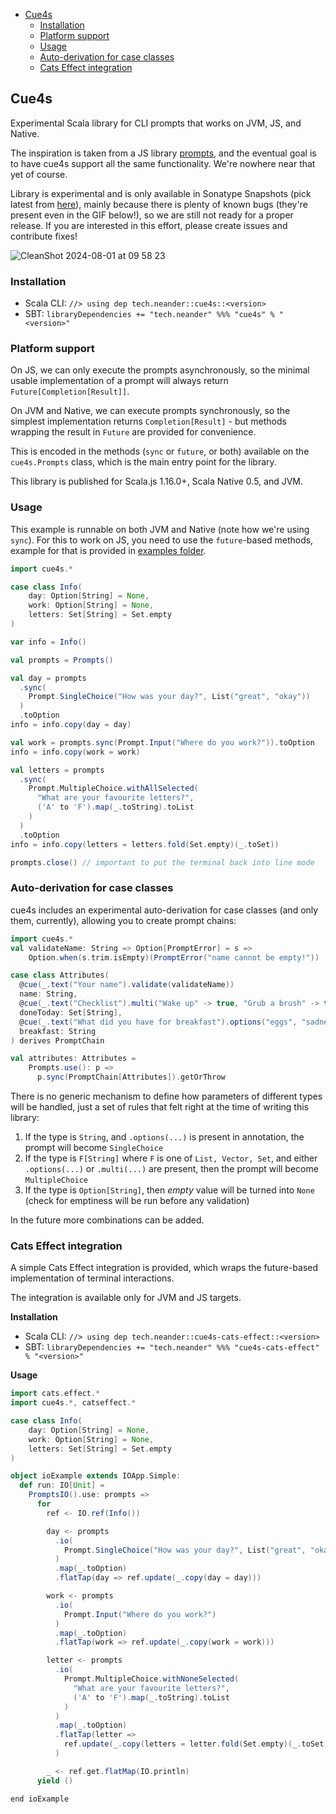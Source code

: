 <!--toc:start-->
- [Cue4s](#cue4s)
  - [Installation](#installation)
  - [Platform support](#platform-support)
  - [Usage](#usage)
  - [Auto-derivation for case classes](#auto-derivation-for-case-classes)
  - [Cats Effect integration](#cats-effect-integration)
<!--toc:end-->

## Cue4s

Experimental Scala library for CLI prompts that works on JVM, JS, and Native.

The inspiration is taken from a JS library [prompts](https://github.com/terkelg/prompts#options), and the eventual goal is to have cue4s support all the same functionality. We're nowhere near that yet of course.

Library is experimental and is only available in Sonatype Snapshots (pick latest from [here](https://s01.oss.sonatype.org/content/repositories/snapshots/tech/neander/cue4s_3/)), mainly 
because there is plenty of known bugs (they're present even in the GIF below!), so we are still not ready for a 
proper release. If you are interested in this effort, please create issues 
and contribute fixes!

![CleanShot 2024-08-01 at 09 58 23](https://github.com/user-attachments/assets/a369e014-40d8-4c35-9738-434ba10d02d9)

### Installation

 - Scala CLI: `//> using dep tech.neander::cue4s::<version>`
 - SBT: `libraryDependencies += "tech.neander" %%% "cue4s" % "<version>"`

### Platform support

On JS, we can only execute the prompts asynchronously, so the minimal 
usable implementation of a prompt will always return `Future[Completion[Result]]`.

On JVM and Native, we can execute prompts synchronously, so the simplest 
implementation returns `Completion[Result]` - but methods wrapping the result in `Future` are provided for convenience.

This is encoded in the methods (`sync` or `future`, or both) available on the `cue4s.Prompts` class, which is the main entry point for the library.

This library is published for Scala.js 1.16.0+, Scala Native 0.5, and JVM.

### Usage

This example is runnable on both JVM and Native (note how we're using `sync`).
For this to work on JS, you need to use the `future`-based methods, example for that is provided in [examples folder](./modules/example/src/main/).

```scala mdoc:compile-only
import cue4s.*

case class Info(
    day: Option[String] = None,
    work: Option[String] = None,
    letters: Set[String] = Set.empty
)

var info = Info()

val prompts = Prompts()

val day = prompts
  .sync(
    Prompt.SingleChoice("How was your day?", List("great", "okay"))
  )
  .toOption
info = info.copy(day = day)

val work = prompts.sync(Prompt.Input("Where do you work?")).toOption
info = info.copy(work = work)

val letters = prompts
  .sync(
    Prompt.MultipleChoice.withAllSelected(
      "What are your favourite letters?",
      ('A' to 'F').map(_.toString).toList
    )
  )
  .toOption
info = info.copy(letters = letters.fold(Set.empty)(_.toSet))

prompts.close() // important to put the terminal back into line mode
```

### Auto-derivation for case classes

cue4s includes an experimental auto-derivation for case classes (and only them, currently),
allowing you to create prompt chains:

```scala mdoc:compile-only
import cue4s.*
val validateName: String => Option[PromptError] = s =>
    Option.when(s.trim.isEmpty)(PromptError("name cannot be empty!"))

case class Attributes(
  @cue(_.text("Your name").validate(validateName))
  name: String,
  @cue(_.text("Checklist").multi("Wake up" -> true, "Grub a brush" -> true, "Put a little makeup" -> false))
  doneToday: Set[String],
  @cue(_.text("What did you have for breakfast").options("eggs", "sadness"))
  breakfast: String
) derives PromptChain

val attributes: Attributes = 
    Prompts.use(): p =>
      p.sync(PromptChain[Attributes]).getOrThrow
```

There is no generic mechanism to define how parameters of different types will be handled, just a set of 
rules that felt right at the time of writing this library:

1. If the type is `String`, and `.options(...)` is present in annotation, the prompt will become `SingleChoice`
2. If the type is `F[String]` where `F` is one of `List, Vector, Set`, and either `.options(...)` or `.multi(...)` are present,
   then the prompt will become `MultipleChoice`
3. If the type is `Option[String]`, then _empty_ value will be turned into `None` (check for emptiness will be run before any validation)

In the future more combinations can be added.

### Cats Effect integration

A simple Cats Effect integration is provided, which wraps the future-based implementation of terminal interactions. 

The integration is available only for JVM and JS targets.


**Installation**

 - Scala CLI: `//> using dep tech.neander::cue4s-cats-effect::<version>`
 - SBT: `libraryDependencies += "tech.neander" %%% "cue4s-cats-effect" % "<version>"`

**Usage**

```scala mdoc:compile-only
import cats.effect.*
import cue4s.*, catseffect.*

case class Info(
    day: Option[String] = None,
    work: Option[String] = None,
    letters: Set[String] = Set.empty
)

object ioExample extends IOApp.Simple:
  def run: IO[Unit] =
    PromptsIO().use: prompts =>
      for
        ref <- IO.ref(Info())

        day <- prompts
          .io(
            Prompt.SingleChoice("How was your day?", List("great", "okay"))
          )
          .map(_.toOption)
          .flatTap(day => ref.update(_.copy(day = day)))

        work <- prompts
          .io(
            Prompt.Input("Where do you work?")
          )
          .map(_.toOption)
          .flatTap(work => ref.update(_.copy(work = work)))

        letter <- prompts
          .io(
            Prompt.MultipleChoice.withNoneSelected(
              "What are your favourite letters?",
              ('A' to 'F').map(_.toString).toList
            )
          )
          .map(_.toOption)
          .flatTap(letter =>
            ref.update(_.copy(letters = letter.fold(Set.empty)(_.toSet)))
          )

        _ <- ref.get.flatMap(IO.println)
      yield ()

end ioExample
```
